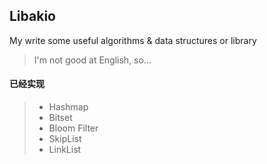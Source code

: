 ## Libakio

My write some useful algorithms &amp; data structures or library

> I'm not good at English, so...

#### 已经实现

> + Hashmap
> + Bitset
> + Bloom Filter
> + SkipList
> + LinkList
